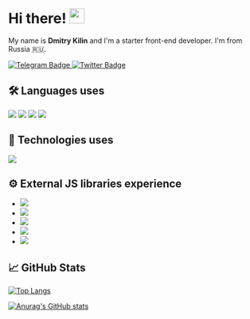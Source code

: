 # Hi there! <img src="https://raw.githubusercontent.com/MartinHeinz/MartinHeinz/master/wave.gif" width="30px" height="30px" />

My name is __Dmitry Kilin__ and I'm a starter front-end developer. I'm from Russia 🇷🇺.
<div>  
  <a href="https://t.me/dmitrykilin">
    <img src="https://img.shields.io/badge/telegram-red?style=for-the-badge&logo=telegram&logoColor=white" alt="Telegram Badge"/>
  </a>
  <a href="https://twitter.com/DimitryKilin">
    <img src="https://img.shields.io/badge/Twitter-blue?style=for-the-badge&logo=twitter&logoColor=white" alt="Twitter Badge"/>
  </a>
</div>


## 🛠️ Languages uses
![](https://img.shields.io/badge/Code-HTML5-informational?style=flat&logo=html5&logoColor=white&color=2bbc8a)
[![](https://img.shields.io/badge/Code-CSS-informational?style=flat&logo=css3&logoColor=white&color=2bbc8a)](https://www.w3.org/Style/CSS/specs.en.html)
[![](https://img.shields.io/badge/Code-JavaScript-informational?style=flat&logo=javascript&logoColor=white&color=2bbc8a)](https://www.ecma-international.org)
[![](https://img.shields.io/badge/Code-TypeScript-informational?style=flat&logo=typescript&logoColor=white&color=2bbc8a)](https://www.typescriptlang.org)

## 🔧 Technologies uses
[![](https://img.shields.io/badge/Code-React-informational?style=flat&logo=react&logoColor=white&color=yellow)](https://reactjs.org)

## ⚙️ External JS libraries experience
- [![](https://img.shields.io/badge/Tools-Redux-informational?style=flat&logo=redux&logoColor=white&color=informational)](https://redux.js.org)
- [![](https://img.shields.io/badge/Tools-ReactRouter-informational?style=flat&logo=reactrouter&logoColor=white&color=informational)](https://reactrouter.com/en/main)
- [![](https://img.shields.io/badge/Tools-ReactDnD-informational?style=flat&logo=reactdnd&logoColor=white&color=informational)](https://react-dnd.github.io/react-dnd/about)
- [![](https://img.shields.io/badge/Tools-DayJS-informational?style=flat&logo=reactdnd&logoColor=white&color=informational)](https://day.js.org/en/)
- [![](https://img.shields.io/badge/Tools-LeafLet-informational?style=flat&logo=reactdnd&logoColor=white&color=informational)](https://mourner.github.io/Leaflet/index.html)

## &#x1f4c8; GitHub Stats

[![Top Langs](https://github-readme-stats.vercel.app/api/top-langs/?username=kildim&layout=compact&theme=vision-friendly-dark)](https://github.com/anuraghazra/github-readme-stats)

[![Anurag's GitHub stats](https://github-readme-stats.vercel.app/api?username=kildim&theme=vision-friendly-dark)](https://github.com/anuraghazra/github-readme-stats)

